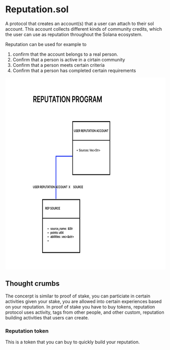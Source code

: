 # Reputation.sol

A protocol that creates an account(s) that a user can attach to their sol account. This account collects different kinds of community credits, 
which the user can use as reputation throughout the Solana ecosystem.

Reputation can be used for example to
 <ol>
    <li/>confirm that the account belongs to a real person.</li>
    <li/>Confirm that a person is active in a cirtain community</li>
    <li/>Confirm that a person meets certain criteria</li>
    <li/>Confirm that a person has completed certain requirements</li>
 </ol>

<img src="../../images/Reputation.png" width ="700px" height="600px">

## Thought crumbs 
The concerpt is similar to proof of stake, you can particiate in certain activities given your stake,
you are allowed into certain experiences based on your reputation.
In proof of stake you have to buy tokens, reputation protocol uses activity, tags from other people,
and other custom, reputation building activities that users can create.

### Reputation token
This is a token that you can buy to quickly build your reputation.

